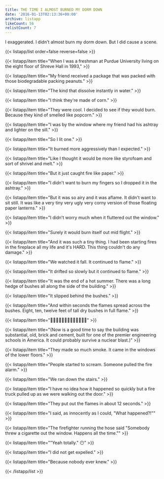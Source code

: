 ```yaml
---
title: THE TIME I ALMOST BURNED MY DORM DOWN
date: '2016-01-13T02:13:36+00:00'
archive: listapp
likeCount: 56
relistCount: 7
---
```


I exaggerated. I didn't almost burn my dorm down. But I did cause a scene.

<!--more-->

{{< listapp/list order=false reverse=false >}}

   {{< listapp/item title="When I was a freshman at Purdue University living on the eight floor of Shreve Hall in 1993," >}}

   {{< listapp/item title="My friend received a package that was packed with those biodegradable packing peanuts." >}}

   {{< listapp/item title="The kind that dissolve instantly in water." >}}

   {{< listapp/item title="I think they're made of corn." >}}

   {{< listapp/item title="They were cool. I decided to see if they would burn. Because they kind of smelled like popcorn." >}}

   {{< listapp/item title="I was by the window where my friend had his ashtray and lighter on the sill." >}}

   {{< listapp/item title="So I lit one." >}}

   {{< listapp/item title="It burned more aggressively than I expected." >}}

   {{< listapp/item title="Like I thought it would be more like styrofoam and sort of shrivel and melt." >}}

   {{< listapp/item title="But it just caught fire like paper." >}}

   {{< listapp/item title="I didn't want to burn my fingers so I dropped it in the ashtray." >}}

   {{< listapp/item title="But it was so airy and it was aflame. It didn't want to sit still. It was like a very tiny very ugly very corny version of those floating paper lanterns." >}}

   {{< listapp/item title="I didn't worry much when it fluttered out the window." >}}

   {{< listapp/item title="Surely it would burn itself out mid flight." >}}

   {{< listapp/item title="And it was such a tiny thing. I had been starting fires in the fireplace all my life and it's HARD. This thing couldn't do any damage." >}}

   {{< listapp/item title="We watched it fall. It continued to flame." >}}

   {{< listapp/item title="It drifted so slowly but it continued to flame." >}}

   {{< listapp/item title="It was the end of a hot summer. There was a long hedge of bushes all along the side of the building." >}}

   {{< listapp/item title="It slipped behind the bushes." >}}

   {{< listapp/item title="And within seconds the flames spread across the bushes. Eight, ten, twelve feet of tall dry bushes in full flame." >}}

   {{< listapp/item title="🌳🔥🌳🔥🌳🔥🌳🔥🌳🔥🌳🔥🌳" >}}

   {{< listapp/item title="(Now is a good time to say the building was substantial, old, brick and cement, built for one of the premier engineering schools in America. It could probably survive a nuclear blast.)" >}}

   {{< listapp/item title="They made so much smoke. It came in the windows of the lower floors." >}}

   {{< listapp/item title="People started to scream. Someone pulled the fire alarm." >}}

   {{< listapp/item title="We ran down the stairs." >}}

   {{< listapp/item title="I have no idea how it happened so quickly but a fire truck pulled up as we were walking out the door." >}}

   {{< listapp/item title="They put out the flames in about 12 seconds." >}}

   {{< listapp/item title="I said, as innocently as I could, \"What happened?!\"" >}}

   {{< listapp/item title="The firefighter running the hose said \"Somebody threw a cigarette out the window. Happens all the time.\"" >}}

   {{< listapp/item title="\"Yeah totally.\" 😶" >}}

   {{< listapp/item title="I did not get expelled." >}}

   {{< listapp/item title="Because nobody ever knew." >}}

{{< /listapp/list >}}
